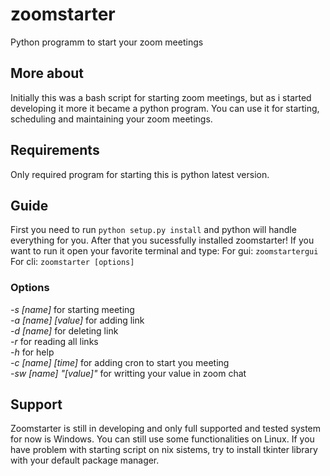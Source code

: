 # zoomstarter
Python programm to start your zoom meetings

## More about
Initially this was a bash script for starting zoom meetings, but as i started developing it more it became a python program. You can use it for starting, scheduling and maintaining your zoom meetings. 

## Requirements
Only required program for starting this is python latest version.

## Guide 
First you need to run `python setup.py install` and python will handle everything for you. After that you sucessfully installed zoomstarter!
If you want to run it open your favorite terminal and type:
For gui:
`zoomstartergui`
For cli:
`zoomstarter [options]`
### Options
*-s [name]* for starting meeting<br />
*-a [name] [value]* for adding link <br />
*-d [name]* for deleting link <br /> 
*-r* for reading all links<br />
*-h*  for help <br />
*-c [name] [time]*  for adding cron to start you meeting<br />
*-sw [name] "[value]"* for writting your value in zoom chat

   

## Support
Zoomstarter is still in developing and only full supported  and tested system for now is Windows. You can still use some functionalities on Linux.
If you have problem with starting script on nix sistems, try to install tkinter library with your default package manager.


